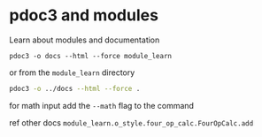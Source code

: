 # pdoc3 and modules

Learn about modules and documentation

~~~shell
pdoc3 -o docs --html --force module_learn
~~~

or from the `module_learn` directory

~~~bash
pdoc3 -o ../docs --html --force .
~~~

for math input add the `--math` flag to the command

ref other docs
`module_learn.o_style.four_op_calc.FourOpCalc.add`
